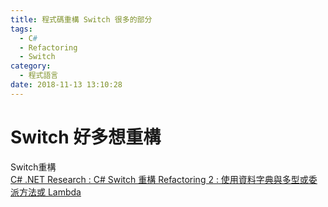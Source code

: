 ```yaml
---
title: 程式碼重構 Switch 很多的部分
tags:
  - C#
  - Refactoring
  - Switch
category:
  - 程式語言
date: 2018-11-13 13:10:28
---
```

# Switch 好多想重構 #

Switch重構  
[C# .NET Research : C# Switch 重構 Refactoring 2 : 使用資料字典與多型或委派方法或 Lambda](https://csharpkh.blogspot.com/2018/07/CSharp-Switch-Refactoring-Strategy-Polymorphism.html)
